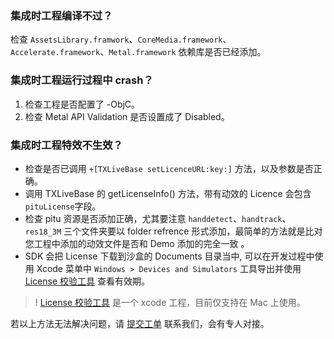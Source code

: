 [](id:que1)
### 集成时工程编译不过？
检查 `AssetsLibrary.framwork`、`CoreMedia.framework`、`Accelerate.framework`、`Metal.framework` 依赖库是否已经添加。

[](id:que2)
### 集成时工程运行过程中 crash？
1. 检查工程是否配置了 -ObjC。
2. 检查 Metal API Validation 是否设置成了 Disabled。

[](id:que3)
### 集成时工程特效不生效？
- 检查是否已调用 `+[TXLiveBase setLicenceURL:key:]` 方法，以及参数是否正确。
- 调用 TXLiveBase 的 getLicenseInfo() 方法，带有动效的 Licence 会包含`pituLicense`字段。
- 检查 pitu 资源是否添加正确，尤其要注意 `handdetect`、`handtrack`、`res18_3M` 三个文件夹要以 folder refrence 形式添加，最简单的方法就是比对您工程中添加的动效文件是否和 Demo 添加的完全一致 。
- SDK 会把 License 下载到沙盒的 Documents 目录当中, 可以在开发过程中使用 Xcode 菜单中 `Windows > Devices and Simulators` 工具导出并使用 [License 校验工具](https://mc.qcloudimg.com/static/archive/9c0f8c02466d08e5ac14c396fad21005/PituDateSearch.zip) 查看有效期。

>!  [License 校验工具](https://mc.qcloudimg.com/static/archive/9c0f8c02466d08e5ac14c396fad21005/PituDateSearch.zip) 是一个 xcode 工程，目前仅支持在 Mac 上使用。


若以上方法无法解决问题，请 [提交工单](https://console.cloud.tencent.com/workorder/category) 联系我们，会有专人对接。


